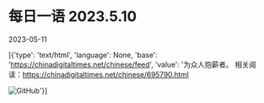 # 每日一语 2023.5.10

2023-05-11

[{'type': 'text/html', 'language': None, 'base': 'https://chinadigitaltimes.net/chinese/feed', 'value': '为众人抱薪者。  相关阅读：https://chinadigitaltimes.net/chinese/695790.html

![GitHub](https://chinadigitaltimes.net/chinese/files/2023/05/2023.5.10.jpg)'}]